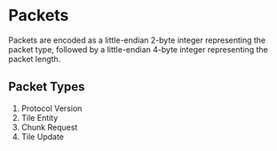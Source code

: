 # Packets

Packets are encoded as a little-endian 2-byte integer representing the packet type, followed by a little-endian 4-byte integer representing the packet length.

## Packet Types

1. Protocol Version
2. Tile Entity
3. Chunk Request
4. Tile Update